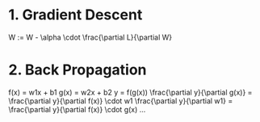 # 1. Gradient Descent
W := W - \alpha \cdot \frac{\partial L}{\partial W}

# 2. Back Propagation
f(x) = w1x + b1
g(x) = w2x + b2
y = f(g(x))
\frac{\partial y}{\partial g(x)} = \frac{\partial y}{\partial f(x)} \cdot w1
\frac{\partial y}{\partial w1} = \frac{\partial y}{\partial f(x)} \cdot g(x)
...